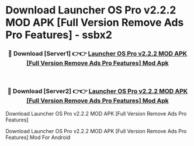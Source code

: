 # Download Launcher OS Pro v2.2.2 MOD APK [Full Version Remove Ads Pro Features] - ssbx2


<div align="center">
<h3>🔴 Download [Server1] 👉👉 <a href="https://apk-comot.site?title=Launcher_OS_Pro_v2.2.2_MOD_APK_[Full_Version_Remove_Ads_Pro_Features]">Launcher OS Pro v2.2.2 MOD APK [Full Version Remove Ads Pro Features] Mod Apk</a></h3><br>
<h3>🔴 Download [Server2] 👉👉 <a href="https://apk-comot.site?title=Launcher_OS_Pro_v2.2.2_MOD_APK_[Full_Version_Remove_Ads_Pro_Features]">Launcher OS Pro v2.2.2 MOD APK [Full Version Remove Ads Pro Features] Mod Apk</a></h3>
</div>



Download Launcher OS Pro v2.2.2 MOD APK [Full Version Remove Ads Pro Features] 

Download Launcher OS Pro v2.2.2 MOD APK [Full Version Remove Ads Pro Features] Mod For Android